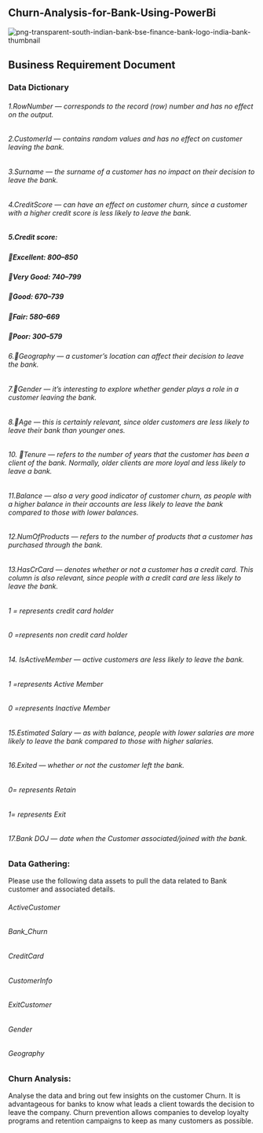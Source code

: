 ## Churn-Analysis-for-Bank-Using-PowerBi


![png-transparent-south-indian-bank-bse-finance-bank-logo-india-bank-thumbnail](https://github.com/Nikitasuryawanshi/Churn-Analysis-for-bank-using-PowerBI/assets/105000370/76ec82c0-8d82-449b-89a9-cdc337e46a0e)

## Business Requirement Document
### Data Dictionary
###### 1.RowNumber — corresponds to the record (row) number and has no effect on the output.
###### 2.CustomerId — contains random values and has no effect on customer leaving the bank.
###### 3.Surname — the surname of a customer has no impact on their decision to leave the bank.
###### 4.CreditScore — can have an effect on customer churn, since a customer with a higher credit score is less likely to leave the bank.
##### 5.Credit score:
##### Excellent: 800–850
##### Very Good: 740–799
##### Good: 670–739
##### Fair: 580–669
##### Poor: 300–579

###### 6.Geography — a customer’s location can affect their decision to leave the bank.
###### 7.Gender — it’s interesting to explore whether gender plays a role in a customer leaving the bank.
###### 8.Age — this is certainly relevant, since older customers are less likely to leave their bank than younger ones.
###### 10. Tenure — refers to the number of years that the customer has been a client of the bank. Normally, older clients are more loyal and less likely to leave a bank.
###### 11.Balance — also a very good indicator of customer churn, as people with a higher balance in their accounts are less likely to leave the bank compared to those with lower balances.
###### 12.NumOfProducts — refers to the number of products that a customer has purchased through the bank. 
###### 13.HasCrCard — denotes whether or not a customer has a credit card. This column is also relevant, since people with a credit card are less likely to leave the bank.
######  1 = represents credit card holder
######  0 =represents non credit card holder
###### 14. IsActiveMember — active customers are less likely to leave the bank.
######  1 =represents Active Member
######  0 =represents Inactive Member
###### 15.Estimated Salary — as with balance, people with lower salaries are more likely to leave the bank compared to those with higher salaries.
###### 16.Exited — whether or not the customer left the bank.
######  0= represents Retain 
######  1= represents Exit
###### 17.Bank DOJ — date when the Customer associated/joined  with the bank.



### Data Gathering:

Please use the following data assets to pull the data related to Bank customer and associated details.
###### ActiveCustomer 
###### Bank_Churn
###### CreditCard
###### CustomerInfo
###### ExitCustomer
###### Gender
###### Geography

### Churn Analysis:
Analyse the data and bring out few insights on the customer Churn.
It is advantageous for banks to know what leads a client towards the decision to leave the company.
Churn prevention allows companies to develop loyalty programs and retention campaigns to keep as many customers as possible.

